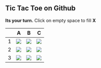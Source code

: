 ## Tic Tac Toe on Github

**Its your turn.** Click on empty space to fill **X**

|     | A                                                                            | B                                                                            | C                                                                            |
| --- | ---------------------------------------------------------------------------- | ---------------------------------------------------------------------------- | ---------------------------------------------------------------------------- |
| 1   | ![](https://raw.githubusercontent.com/alfari16/alfari16/master/github/o.svg) | ![](https://raw.githubusercontent.com/alfari16/alfari16/master/github/o.svg) | ![](https://raw.githubusercontent.com/alfari16/alfari16/master/github/o.svg) | ![](https://raw.githubusercontent.com/alfari16/alfari16/master/github/o.svg) | ![](https://raw.githubusercontent.com/alfari16/alfari16/master/github/o.svg) | ![](https://raw.githubusercontent.com/alfari16/alfari16/master/github/o.svg) | ![](https://raw.githubusercontent.com/alfari16/alfari16/master/github/o.svg) | ![](https://raw.githubusercontent.com/alfari16/alfari16/master/github/o.svg) |
| 2   | ![](https://raw.githubusercontent.com/alfari16/alfari16/master/github/o.svg) | ![](https://raw.githubusercontent.com/alfari16/alfari16/master/github/o.svg) | ![](https://raw.githubusercontent.com/alfari16/alfari16/master/github/o.svg) | ![](https://raw.githubusercontent.com/alfari16/alfari16/master/github/x.svg) | ![](https://raw.githubusercontent.com/alfari16/alfari16/master/github/x.svg) | ![](https://raw.githubusercontent.com/alfari16/alfari16/master/github/x.svg) | ![](https://raw.githubusercontent.com/alfari16/alfari16/master/github/x.svg) | ![](https://raw.githubusercontent.com/alfari16/alfari16/master/github/x.svg) |
| 3   | ![](https://raw.githubusercontent.com/alfari16/alfari16/master/github/x.svg) | ![](https://raw.githubusercontent.com/alfari16/alfari16/master/github/x.svg) | ![](https://raw.githubusercontent.com/alfari16/alfari16/master/github/x.svg) | ![](https://raw.githubusercontent.com/alfari16/alfari16/master/github/x.svg) | ![](https://raw.githubusercontent.com/alfari16/alfari16/master/github/x.svg) | ![](https://raw.githubusercontent.com/alfari16/alfari16/master/github/x.svg) | ![](https://raw.githubusercontent.com/alfari16/alfari16/master/github/x.svg) | ![](https://raw.githubusercontent.com/alfari16/alfari16/master/github/x.svg) |
